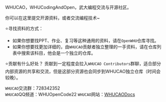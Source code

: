 WHUCAO，WHUCodingAndOpen，武大编程交流与开源社区。  

你可以在这里提交开源资料，或者交流编程技术~  

⭐寻找资料的方式：  
- 如果你想要找PPT、作业、复习等这种通用的资料，请在`OpenWHU`仓库寻找。  
- 如果你想要找更加详细的，由`WHUCAO`贡献者独立整理的一手资料，请在仓库列表中搜索该科目，他会是一个独立的仓库。  

⭐贡献有什么好处？
贡献到一定程度会拉入`WHUCAO Contributors`群聊，适合部分内部资源的共享和交流，但是这部分资源也会同步到WHUCAO独立仓库（时间会较晚）。  

`WHUCAO`交流群：728342352  
`WHUCAO`QQ频道：WHUOpenCode22
`WHUCAO`网站：[WHUCAODocs](https://whucodingandopen.github.io/whucao/)
